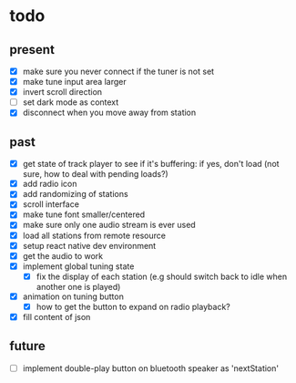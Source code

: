 # todo

## present

- [x] make sure you never connect if the tuner is not set
- [x] make tune input area larger
- [x] invert scroll direction
- [ ] set dark mode as context
- [x] disconnect when you move away from station

## past

- [x] get state of track player to see if it's buffering: if yes, don't load (not sure, how to deal with pending loads?)
- [x] add radio icon
- [x] add randomizing of stations
- [x] scroll interface
- [x] make tune font smaller/centered
- [x] make sure only one audio stream is ever used
- [x] load all stations from remote resource
- [x] setup react native dev environment
- [x] get the audio to work
- [x] implement global tuning state
    - [x] fix the display of each station (e.g should switch back to idle when another one is played)
- [x] animation on tuning button
    - [x] how to get the button to expand on radio playback?
- [x] fill content of json

## future

- [ ] implement double-play button on bluetooth speaker as 'nextStation'